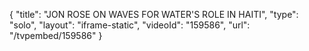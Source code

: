 {
    "title": "JON ROSE ON WAVES FOR WATER'S ROLE IN HAITI",
    "type": "solo",
    "layout": "iframe-static",
    "videoId": "159586",
    "url": "\/tvpembed\/159586"
}